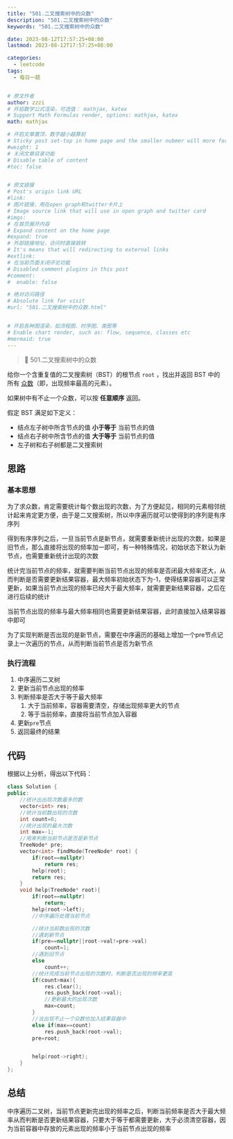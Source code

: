 ```yaml
---
title: "501.二叉搜索树中的众数"
description: "501.二叉搜索树中的众数"
keywords: "501.二叉搜索树中的众数"

date: 2023-08-12T17:57:25+08:00
lastmod: 2023-08-12T17:57:25+08:00

categories:
  - leetcode
tags:
  - 每日一题


# 原文作者
author: zzzi
# 开启数学公式渲染，可选值： mathjax, katex
# Support Math Formulas render, options: mathjax, katex
math: mathjax

# 开启文章置顶，数字越小越靠前
# Sticky post set-top in home page and the smaller nubmer will more forward.
#weight: 1
# 关闭文章目录功能
# Disable table of content
#toc: false


# 原文链接
# Post's origin link URL
#link:
# 图片链接，用在open graph和twitter卡片上
# Image source link that will use in open graph and twitter card
#imgs:
# 在首页展开内容
# Expand content on the home page
#expand: true
# 外部链接地址，访问时直接跳转
# It's means that will redirecting to external links
#extlink:
# 在当前页面关闭评论功能
# Disabled comment plugins in this post
#comment:
#  enable: false

# 绝对访问路径
# Absolute link for visit
#url: "501.二叉搜索树中的众数.html"


# 开启各种图渲染，如流程图、时序图、类图等
# Enable chart render, such as: flow, sequence, classes etc
#mermaid: true
---
```


>🍌 501.二叉搜索树中的众数

给你一个含重复值的二叉搜索树（BST）的根节点 `root` ，找出并返回 BST 中的所有 [众数](https://baike.baidu.com/item/众数/44796)（即，出现频率最高的元素）。

如果树中有不止一个众数，可以按 **任意顺序** 返回。

假定 BST 满足如下定义：

- 结点左子树中所含节点的值 **小于等于** 当前节点的值
- 结点右子树中所含节点的值 **大于等于** 当前节点的值
- 左子树和右子树都是二叉搜索树

<!--more-->

## 思路

### 基本思想

为了求众数，肯定需要统计每个数出现的次数，为了方便起见，相同的元素相邻统计起来肯定更方便，由于是二叉搜索树，所以中序遍历就可以使得到的序列是有序序列

得到有序序列之后，一旦当前节点是新节点，就需要重新统计出现的次数，如果是旧节点，那么直接将出现的频率加一即可，有一种特殊情况，初始状态下默认为新节点，也需要重新统计出现的次数

统计完当前节点的频率，就需要判断当前节点出现的频率是否闭最大频率还大，从而判断是否需要更新结果容器，最大频率初始状态下为-1，使得结果容器可以正常更新，如果当前节点出现的频率已经大于最大频率，就需要更新结果容器，之后在进行后续的统计

当前节点出现的频率与最大频率相同也需要更新结果容器，此时直接加入结果容器中即可

为了实现判断是否出现的是新节点，需要在中序遍历的基础上增加一个pre节点记录上一次遍历的节点，从而判断当前节点是否为新节点

### 执行流程

1. 中序遍历二叉树
2. 更新当前节点出现的频率
3. 判断频率是否大于等于最大频率
   1. 大于当前频率，容器需要清空，存储出现频率更大的节点
   2. 等于当前频率，直接将当前节点加入容器
4. 更新`pre`节点
5. 返回最终的结果

## 代码

根据以上分析，得出以下代码：

```c++
class Solution {
public:
    //统计出出现次数最多的数
    vector<int> res;
    //统计当前数出现的次数
    int count=0;
    //统计出现的最大次数
    int max=-1;
    //用来判断当前节点是否是新节点
    TreeNode* pre;
    vector<int> findMode(TreeNode* root) {
        if(root==nullptr)
            return res;
        help(root);
        return res;
    }
    void help(TreeNode* root){
        if(root==nullptr)
            return;
        help(root->left);
        //中序遍历处理当前节点

        //统计当前数出现的次数
        //遇到新节点
        if(pre==nullptr||root->val!=pre->val)
            count=1;
        //遇到旧节点
        else
            count++;
        //统计完成当前节点出现的次数时，判断是否出现的频率更高
        if(count>max){
            res.clear();
            res.push_back(root->val);
            //更新最大的出现次数
            max=count;
        }
        //当出现不止一个众数也加入结果容器中
        else if(max==count)
            res.push_back(root->val);
        pre=root;


        help(root->right);
    }
};
```

## 总结

中序遍历二叉树，当前节点更新完出现的频率之后，判断当前频率是否大于最大频率从而判断是否更新结果容器，只要大于等于都需要更新，大于必须清空容器，因为当前容器中存放的元素出现的频率小于当前节点出现的频率
